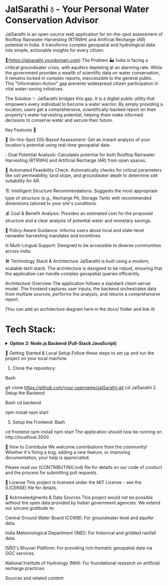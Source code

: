 # JalSarathi 💧 - Your Personal Water Conservation Advisor


JalSarathi is an open-source web application for on-the-spot assessment of Rooftop Rainwater Harvesting (RTRWH) and Artificial Recharge (AR) potential in India. It transforms complex geospatial and hydrological data into simple, actionable insights for every citizen.

🚀(https://jalsarathi.yourdomain.com)
The Problem 🏜️
India is facing a critical groundwater crisis, with aquifers depleting at an alarming rate. While the government provides a wealth of scientific data on water conservation, it remains locked in complex reports, inaccessible to the general public. This "Information-Action" gap prevents widespread citizen participation in vital water-saving initiatives.

The Solution ✨
JalSarathi bridges this gap. It is a digital public utility that empowers every individual to become a water warrior. By simply providing a location, users get a comprehensive, scientifically-backed report on their property's water harvesting potential, helping them make informed decisions to conserve water and secure their future.

Key Features 🎯

📍 On-the-Spot GIS-Based Assessment: Get an instant analysis of your location's potential using real-time geospatial data.

💧 Dual Potential Analysis: Calculates potential for both Rooftop Rainwater Harvesting (RTRWH) and Artificial Recharge (AR) from open spaces.

🔬 Automated Feasibility Check: Automatically checks for critical parameters like soil permeability, land slope, and groundwater depth to determine site suitability for AR.   

🏗️ Intelligent Structure Recommendations: Suggests the most appropriate type of structure (e.g., Recharge Pit, Storage Tank) with recommended dimensions tailored to your site's conditions.   

💰 Cost & Benefit Analysis: Provides an estimated cost for the proposed structure and a clear analysis of potential water and monetary savings.

📜 Policy-Aware Guidance: Informs users about local and state-level rainwater harvesting mandates and incentives.   

🌐 Multi-Lingual Support: Designed to be accessible to diverse communities across India.

🛠️ Technology Stack & Architecture
JalSarathi is built using a modern, scalable tech stack. The architecture is designed to be robust, ensuring that the application can handle complex geospatial queries efficiently.

Architecture Overview
The application follows a standard client-server model. The frontend captures user inputs, the backend orchestrates data from multiple sources, performs the analysis, and returns a comprehensive report.

(You can add an architecture diagram here in the docs/ folder and link it)

# Tech Stack:
<details>
<summary><strong>Option 2: Node.js Backend (Full-Stack JavaScript)</strong></summary>

Component	Technology	Rationale
Frontend	React.js, OpenLayers, Material-UI	A unified JavaScript ecosystem simplifies development and team workflow.
Backend	Node.js (Express.js)	High-performance, non-blocking I/O is excellent for handling concurrent API requests to data sources.
Key Libraries	Danfo.js, Turf.js, Axios	Modern JS libraries for data manipulation (Danfo.js) and geospatial analysis (Turf.js).
Database	PostgreSQL + PostGIS	Remains the best choice for storing and querying the project's complex geospatial data.
Data Sources	ISRO Bhuvan (WMS), IMD, CGWB	Same data integration strategy, using Axios for live WMS queries and a PostGIS DB for cached data.

</details>

🏁 Getting Started & Local Setup
Follow these steps to set up and run the project on your local machine.

1. Clone the repository:

Bash

git clone https://github.com/your-username/JalSarathi.git
cd JalSarathi
2. Setup the Backend:

Bash
cd backend

npm install
npm start

3. Setup the Frontend:
Bash

cd frontend
npm install
npm start
The application should now be running on http://localhost:3000.

🤝 How to Contribute
We welcome contributions from the community! Whether it's fixing a bug, adding a new feature, or improving documentation, your help is appreciated.

Please read our (CONTRIBUTING.md) file for details on our code of conduct and the process for submitting pull requests.

📄 License
This project is licensed under the MIT License - see the (LICENSE) file for details.

🙏 Acknowledgments & Data Sources
This project would not be possible without the open data provided by Indian government agencies. We extend our sincere gratitude to:

Central Ground Water Board (CGWB): For groundwater level and aquifer data.   

India Meteorological Department (IMD): For historical and gridded rainfall data.   

ISRO's Bhuvan Platform: For providing rich thematic geospatial data via OGC services.   

National Institute of Hydrology (NIH): For foundational research on artificial recharge practices.   


Sources and related content
